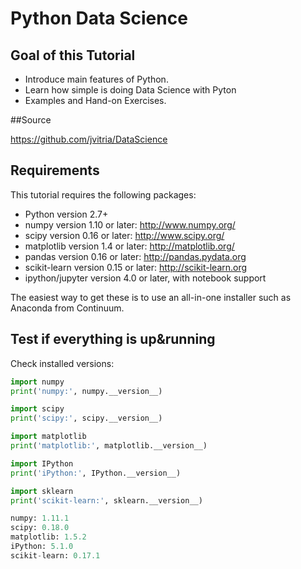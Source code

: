 # Python Data Science

## Goal of this Tutorial

+ Introduce main features of Python.
+ Learn how simple is doing Data Science with Pyton
+ Examples and Hand-on Exercises.

##Source

https://github.com/jvitria/DataScience

## Requirements

This tutorial requires the following packages:

+ Python version 2.7+
+ numpy version 1.10 or later: http://www.numpy.org/
+ scipy version 0.16 or later: http://www.scipy.org/
+ matplotlib version 1.4 or later: http://matplotlib.org/
+ pandas version 0.16 or later: http://pandas.pydata.org
+ scikit-learn version 0.15 or later: http://scikit-learn.org
+ ipython/jupyter version 4.0 or later, with notebook support

The easiest way to get these is to use an all-in-one installer such as Anaconda from Continuum. 

## Test if everything is up&running

Check installed versions:

```python
import numpy
print('numpy:', numpy.__version__)

import scipy
print('scipy:', scipy.__version__)

import matplotlib
print('matplotlib:', matplotlib.__version__)

import IPython
print('iPython:', IPython.__version__)

import sklearn
print('scikit-learn:', sklearn.__version__)
```

```python
numpy: 1.11.1
scipy: 0.18.0
matplotlib: 1.5.2
iPython: 5.1.0
scikit-learn: 0.17.1
```


